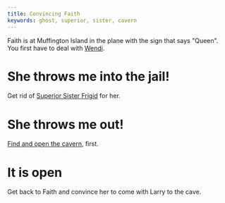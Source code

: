 ```yaml
---
title: Convincing Faith
keywords: ghost, superior, sister, cavern
---
```


Faith is at Muffington Island in the plane with the sign that says "Queen". You first have to deal with [Wendi](010-wendi.md).

# She throws me into the jail!
Get rid of [Superior Sister Frigid](020-sister-superior/index.md) for her.

# She throws me out!
[Find and open the cavern](../100-gofuku-island/060-cavern/index.md), first.

# It is open
Get back to Faith and convince her to come with Larry to the cave.

